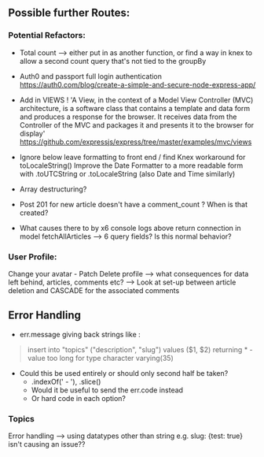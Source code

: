 ## Possible further Routes:

### Potential Refactors:

- Total count --> either put in as another function, or find a way in knex to allow a second count query that's not tied to the groupBy

- Auth0 and passport full login authentication
  https://auth0.com/blog/create-a-simple-and-secure-node-express-app/

- Add in VIEWS ! 'A View, in the context of a Model View Controller (MVC) architecture, is a software class that contains a template and data form and produces a response for the browser. It receives data from the Controller of the MVC and packages it and presents it to the browser for display' https://github.com/expressjs/express/tree/master/examples/mvc/views


- Ignore below leave formatting to front end / find Knex workaround for toLocaleString()
Improve the Date Formatter to a more readable form with .toUTCString or .toLocaleString (also Date and Time similarly)

- Array destructuring?

- Post 201 for new article doesn't have a comment_count ? When is that created?

- What causes there to by x6 console logs above return connection in model fetchAllArticles --> 6 query fields? Is this normal behavior?

### User Profile:

Change your avatar - Patch
Delete profile --> what consequences for data left behind, articles, comments etc? --> Look at set-up between article deletion and CASCADE for the associated comments

## Error Handling

- err.message giving back strings like : 
>insert into "topics" ("description", "slug") values ($1, $2) returning * - value too long for type character varying(35)
- Could this be used entirely or should only second half be taken? 
  - .indexOf(' - '), .slice()
  - Would it be useful to send the err.code instead
  - Or hard code in each option? 

### Topics

Error handling --> using datatypes other than string e.g. slug: {test: true} isn't causing an issue??

